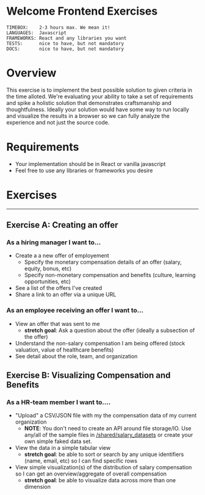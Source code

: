 # Welcome Frontend Exercises

```
TIMEBOX:    2-3 hours max. We mean it!
LANGUAGES:  Javascript
FRAMEWORKS: React and any libraries you want
TESTS:      nice to have, but not mandatory
DOCS:       nice to have, but not mandatory
```


# Overview
This exercise is to implement the best possible solution to given criteria in the time alloted. We're evaluating your ability to take a set of requirements and spike a holistic solution that demonstrates craftsmanship and thoughtfulness. Ideally your solution would have some way to run locally and visualize the results in a browser so we can fully analyze the experience and not just the source code.

# Requirements
* Your implementation should be in React or vanilla javascript
* Feel free to use any libraries or frameworks you desire
# Exercises
--------------
## Exercise A: Creating an offer
###  As a hiring manager I want to...
* Create a a new offer of employement
    * Specify the monetary compensation details of an offer (salary, equity, bonus, etc)
    * Specify non-monetary compensation and benefits (culture, learning opportunities, etc)
* See a list of the offers I've created
* Share a link to an offer via a unique URL
### As an employee receiving an offer I want to...
* View an offer that was sent to me
    * **stretch goal**: Ask a question about the offer (ideally a subsection of the offer)
* Understand the non-salary compensation I am being offered (stock valuation, value of healthcare benefits)
* See detail about the role, team, and organization
## Exercise B: Visualizing Compensation and Benefits

###  As a HR-team member I want to....
* "Upload" a CSV/JSON file with my the compensation data of my current organization
    * **NOTE**: You don't need to create an API around file storage/IO. Use any/all of the sample files in [/shared/salary_datasets](/shared/salary_datasets) or create your own simple faked data set.
* View the data in a simple tabular view
    * **stretch goal**: be able to sort or search by any unique identifiers (name, email, etc) so I can find specific rows
* View simple visualization(s) of the distribution of salary compensation so I can get an overview/aggregate of overall compensation
    * **stretch goal**: be able to visualize data across more than one dimension
